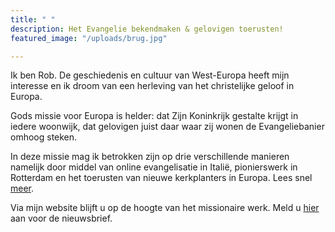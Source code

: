 ```yaml
---
title: " "
description: Het Evangelie bekendmaken & gelovigen toerusten!
featured_image: "/uploads/brug.jpg"

---
```

Ik ben Rob. De geschiedenis en cultuur van West-Europa heeft mijn interesse en ik droom van een herleving van het christelijke geloof in Europa.

Gods missie voor Europa is helder: dat Zijn Koninkrijk gestalte krijgt in iedere woonwijk, dat gelovigen juist daar waar zij wonen de Evangeliebanier omhoog steken.

In deze missie mag ik betrokken zijn op drie verschillende manieren namelijk door middel van online evangelisatie in Italië, pionierswerk in Rotterdam en het toerusten van nieuwe kerkplanters in Europa. Lees snel [meer](https://www.robvanderdussen.com/nl/about/ "Over mij").

Via mijn website blijft u op de hoogte van het missionaire werk. Meld u [hier](http://eepurl.com/gnT5rb "Aanmelden nieuwsbrief") aan voor de nieuwsbrief.